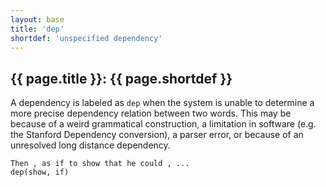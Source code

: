 ```yaml
---
layout: base
title: 'dep'
shortdef: 'unspecified dependency'
---
```


## {{ page.title }}: {{ page.shortdef }}

A dependency is labeled as `dep` when the system is unable to
determine a more precise dependency relation between two words.  This
may be because of a weird grammatical construction, a limitation in
software (e.g. the Stanford Dependency conversion), a parser error, or
because of an unresolved long distance dependency.

~~~ sdparse
Then , as if to show that he could , ...
dep(show, if)
~~~
